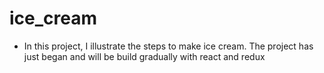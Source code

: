 # ice_cream

- In this project, I illustrate the steps to make ice cream. The project has just began and will be build gradually with react and redux 
